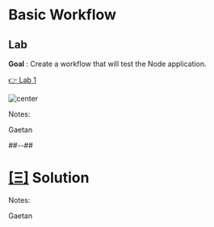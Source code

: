 <!-- .slide: class="exercice" -->

# Basic Workflow

## Lab 

**Goal** : Create a workflow that will test the Node application.

[👉 Lab 1](https://github.com/sfeir-open-source/sfeir-school-github-actions/blob/main/steps/02-GA-Basics/README.md)


![center](https://media.giphy.com/media/BpGWitbFZflfSUYuZ9/giphy.gif)


Notes:

Gaetan

##--##
<!-- .slide: class="transition blue"-->

# [[Ξ]](https://github.com/sfeir-open-source/sfeir-school-github-actions/tree/main/steps/02-GA-Basics-solution) Solution

Notes:

Gaetan

